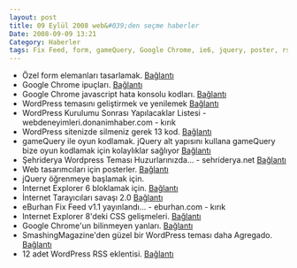 ```yaml
---
layout: post
title: 09 Eylül 2008 web&#039;den seçme haberler
Date: 2008-09-09 13:21
Category: Haberler
tags: Fix Feed, form, gameQuery, Google Chrome, ie6, jquery, poster, rss, WordPress
---
```


-   Özel form elemanları tasarlamak. [Bağlantı][]
-   Google Chrome ipuçları. [Bağlantı][1]
-   Google Chrome javascript hata konsolu kodları. [Bağlantı][2]
-   WordPress temasını geliştirmek ve yenilemek [Bağlantı][3]
-   WordPress Kurulumu Sonrası Yapılacaklar Listesi -
    webdeneyimleri.donanimhaber.com - kırık
-   WordPress sitenizde silmeniz gerek 13 kod. [Bağlantı][5]
-   gameQuery ile oyun kodlamak. jQuery alt yapısını kullana gameQuery
    bize oyun kodlamak için kolaylıklar sağlıyor [Bağlantı][6]
-   Şehriderya Wordpress Teması Huzurlarınızda… - sehriderya.net
    [Bağlantı][7]
-   Web tasarımcıları için posterler. [Bağlantı][8]
-   jQuery öğrenmeye başlamak için.
-   Internet Explorer 6 bloklamak için. [Bağlantı][10]
-   İnternet Tarayıcıları savaşı 2.0 [Bağlantı][11]
-   eBurhan Fix Feed v1.1 yayınlandı… - eburhan.com - kırık
-   Internet Explorer 8'deki CSS gelişmeleri. [Bağlantı][13]
-   Google Chrome'un bilinmeyen yanları. [Bağlantı][14]
-   SmashingMagazine'den güzel bir WordPress teması daha Agregado.
    [Bağlantı][15]
-   12 adet WordPress RSS eklentisi. [Bağlantı][16]


  [Bağlantı]: http://customformelements.net/
    "cfm ile özel forma alanları"
  [1]: http://googlesystem.blogspot.com/2008/09/google-chrome-tips.html
    "ipuçları"
  [2]: http://www.pascarello.com/lessons/browsers/ChromeDebugHelp.html
    "Google chrome javascript"
  [3]: http://vandelaydesign.com/blog/blog-design/evaluating-your-blog-theme/
    "wordpress yenilik"
  [5]: http://www.problogdesign.com/general-tips/13-tags-to-delete-from-your-theme/
    "wordpress kod sil"
  [6]: http://gamequery.onaluf.org/#description "GameQuery"
  [7]: http://www.sehriderya.net/2008/09/07/sehriderya-wordpress-temasi-huzurlarinizda/
    "WordPress Teması"
  [8]: http://sixrevisions.com/resources/cheat_sheets_for_web_designers/
  [10]: http://css-tricks.com/ie-6-blocker-script/ "ie 6 blok"
  [11]: http://www.readwriteweb.com/archives/rww_predictions_browser_wars.php
    "internet tarayıcıları"
  [13]: http://msdn.microsoft.com/en-us/library/cc304082%28VS.85%29.aspx
    "ie 8"
  [14]: http://lifehacker.com/5045904/the-power-users-guide-to-google-chrome
    "Google Chrome"
  [15]: http://www.smashingmagazine.com/2008/09/08/agregado-a-free-wordpress-theme/
    "WordPress teması"
  [16]: http://mashable.com/2008/09/08/rss-plugins-for-wordpress/
    "WordPress RSS eklentisi"
